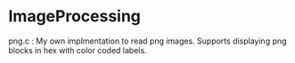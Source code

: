 # ImageProcessing

png.c :
My own implmentation to read png images. Supports displaying png blocks in hex with color coded labels.

